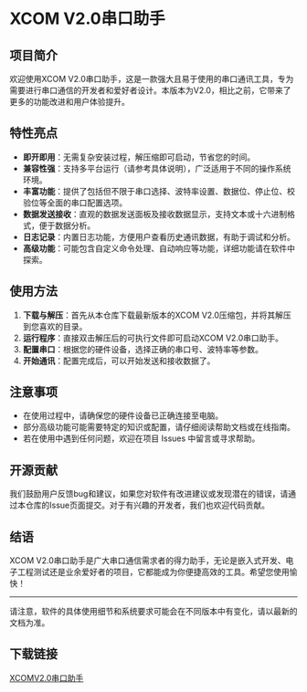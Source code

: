 # XCOM V2.0串口助手

## 项目简介

欢迎使用XCOM V2.0串口助手，这是一款强大且易于使用的串口通讯工具，专为需要进行串口通信的开发者和爱好者设计。本版本为V2.0，相比之前，它带来了更多的功能改进和用户体验提升。

## 特性亮点

- **即开即用**：无需复杂安装过程，解压缩即可启动，节省您的时间。
- **兼容性强**：支持多平台运行（请参考具体说明），广泛适用于不同的操作系统环境。
- **丰富功能**：提供了包括但不限于串口选择、波特率设置、数据位、停止位、校验位等全面的串口配置选项。
- **数据发送接收**：直观的数据发送面板及接收数据显示，支持文本或十六进制格式，便于数据分析。
- **日志记录**：内置日志功能，方便用户查看历史通讯数据，有助于调试和分析。
- **高级功能**：可能包含自定义命令处理、自动响应等功能，详细功能请在软件中探索。

## 使用方法

1. **下载与解压**：首先从本仓库下载最新版本的XCOM V2.0压缩包，并将其解压到您喜欢的目录。
2. **运行程序**：直接双击解压后的可执行文件即可启动XCOM V2.0串口助手。
3. **配置串口**：根据您的硬件设备，选择正确的串口号、波特率等参数。
4. **开始通讯**：配置完成后，可以开始发送和接收数据了。

## 注意事项

- 在使用过程中，请确保您的硬件设备已正确连接至电脑。
- 部分高级功能可能需要特定的知识或配置，请仔细阅读帮助文档或在线指南。
- 若在使用中遇到任何问题，欢迎在项目 Issues 中留言或寻求帮助。

## 开源贡献

我们鼓励用户反馈bug和建议，如果您对软件有改进建议或发现潜在的错误，请通过本仓库的Issue页面提交。对于有兴趣的开发者，我们也欢迎代码贡献。

## 结语

XCOM V2.0串口助手是广大串口通信需求者的得力助手，无论是嵌入式开发、电子工程测试还是业余爱好者的项目，它都能成为你便捷高效的工具。希望您使用愉快！

---

请注意，软件的具体使用细节和系统要求可能会在不同版本中有变化，请以最新的文档为准。

## 下载链接

[XCOMV2.0串口助手](https://pan.quark.cn/s/7d331531aeba)